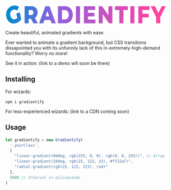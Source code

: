 <img src="logo.png" height="60">

Create beautiful, animated gradients with ease.

Ever wanted to animate a gradient background, but CSS transitions dissapointed you with its unfunnily lack of this in-extremely-high-demand functionality? Worry no more!

See it in action: (link to a demo will soon be there)

## Installing

For wizards:

`npm i gradientify`


For less-experienced wizards: 
(link to a CDN coming soon)

## Usage

```javascript
let gradientify = new Gradientify(
  '.yourClass',
  [
    "linear-gradient(60deg, rgb(255, 0, 0), rgb(0, 0, 255))", // Array of CSS gradients
    "linear-gradient(10deg, rgb(25, 123, 23), #ff22af)",
    "radial-gradient(rgb(25, 123, 223), red)"
  ],
  5000 // Interval in miliseconds
)
```


